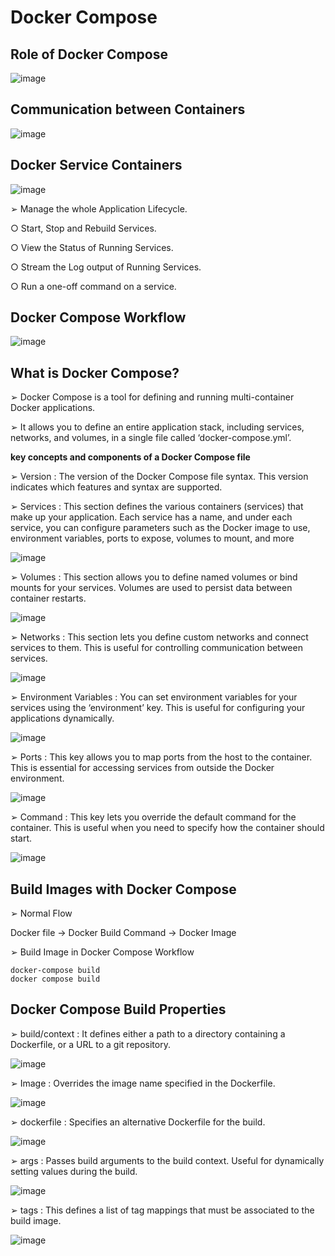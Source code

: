 # Docker Compose

## Role of Docker Compose

![image](https://github.com/user-attachments/assets/5e4c5b4f-56f0-4d75-ae4b-655f447a43d2)

## Communication between Containers

![image](https://github.com/user-attachments/assets/1afa4ee7-a8e8-49d1-a6ed-b09240f216c3)

## Docker Service Containers

![image](https://github.com/user-attachments/assets/b7b6e585-7b47-49fa-9366-1ac962a42b77)

➢ Manage the whole Application Lifecycle.

○ Start, Stop and Rebuild Services.

○ View the Status of Running Services.

○ Stream the Log output of Running Services.

○ Run a one-off command on a service.

## Docker Compose Workflow

![image](https://github.com/user-attachments/assets/04645571-34da-42d0-9f0f-df5d148d7ba4)

## What is Docker Compose?

➢ Docker Compose is a tool for defining and running multi-container Docker applications.

➢ It allows you to define an entire application stack, including services, networks, and volumes, in a single file called ‘docker-compose.yml’.

**key concepts and components of a Docker Compose file**

➢ Version : The version of the Docker Compose file syntax. This version indicates which features and syntax are supported.

➢ Services : This section defines the various containers (services) that make up your application. Each service has a name, and under each service, you can configure parameters such as the Docker image to use, environment variables, ports to expose, volumes to mount, and more

![image](https://github.com/user-attachments/assets/213c2e65-c95f-41c3-9c79-9ee2fb7286a7)

➢ Volumes : This section allows you to define named volumes or bind mounts for your services. Volumes are used to persist data between container restarts.

![image](https://github.com/user-attachments/assets/e673f413-ce56-4065-a0be-3c77c39caeac)

➢ Networks : This section lets you define custom networks and connect services to them. This is useful for controlling communication between services.

![image](https://github.com/user-attachments/assets/ebb9bd43-25ca-460d-b877-b42b0de01801)

➢ Environment Variables : You can set environment variables for your services using the ‘environment’ key. This is useful for configuring your applications dynamically.

![image](https://github.com/user-attachments/assets/6fa81da0-9cc1-4175-a788-cee9e1d00772)

➢ Ports : This key allows you to map ports from the host to the container. This is essential for accessing services from outside the Docker environment.

![image](https://github.com/user-attachments/assets/bf613658-5983-42f1-b113-a235a9478ab0)

➢ Command : This key lets you override the default command for the container. This is useful when you need to specify how the container should start.

![image](https://github.com/user-attachments/assets/628204e6-99b8-4bdc-8c59-37bbfdd0dd24)

## Build Images with Docker Compose

➢ Normal Flow

Docker file → Docker Build Command → Docker Image

➢ Build Image in Docker Compose Workflow

```
docker-compose build
docker compose build
```

## Docker Compose Build Properties

➢ build/context : It defines either a path to a directory containing a Dockerfile, or a URL to a git repository.

![image](https://github.com/user-attachments/assets/65f6e2c4-d33a-4449-ac75-bf7194546b54)

➢ Image : Overrides the image name specified in the Dockerfile.

![image](https://github.com/user-attachments/assets/54161a16-fda1-481d-8bfb-4ac60ce49a28)

➢ dockerfile : Specifies an alternative Dockerfile for the build.

![image](https://github.com/user-attachments/assets/c27c7d4c-4fbf-4e94-ae38-a0d7e780e2e3)

➢ args : Passes build arguments to the build context. Useful for dynamically setting values during the build.

![image](https://github.com/user-attachments/assets/1c04f680-a738-43e1-acc3-eefbb0613c29)

➢ tags : This defines a list of tag mappings that must be associated to the build image.

![image](https://github.com/user-attachments/assets/226c2f1f-5ba0-43c4-b0f4-3773907f739e)
